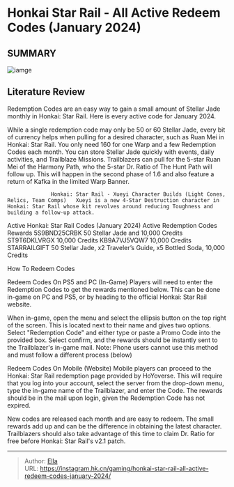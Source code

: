 # Honkai Star Rail - All Active Redeem Codes (January 2024)


## SUMMARY 

![iamge](https://static1.srcdn.com/wordpress/wp-content/uploads/2024/01/honkai-star-rail-all-active-redeem-codes-january-2024.jpg)

## Literature Review

Redemption Codes are an easy way to gain a small amount of Stellar Jade monthly in Honkai: Star Rail. Here is every active code for January 2024.





While a single redemption code may only be 50 or 60 Stellar Jade, every bit of currency helps when pulling for a desired character, such as Ruan Mei in Honkai: Star Rail. You only need 160 for one Warp and a few Redemption Codes each month. You can store Stellar Jade quickly with events, daily activities, and Trailblaze Missions. Trailblazers can pull for the 5-star Ruan Mei of the Harmony Path, who the 5-star Dr. Ratio of The Hunt Path will follow up. This will happen in the second phase of 1.6 and also feature a return of Kafka in the limited Warp Banner.




                  Honkai: Star Rail - Xueyi Character Builds (Light Cones, Relics, Team Comps)   Xueyi is a new 4-Star Destruction character in Honkai: Star Rail whose kit revolves around reducing Toughness and building a follow-up attack.   


 Active Honkai: Star Rail Codes (January 2024) 
 Active Redemption Codes  Rewards   5S9BND25CRBK  50 Stellar Jade and 10,000 Credits   ST9T6DKLVRGX  10,000 Credits   KB9A7VJ5VQW7  10,000 Credits   STARRAILGIFT  50 Stellar Jade, x2 Traveler’s Guide, x5 Bottled Soda, 10,000 Credits   





 How To Redeem Codes 
          

Redeem Codes On PS5 and PC (In-Game)
Players will need to enter the Redemption Codes to get the rewards mentioned below. This can be done in-game on PC and PS5, or by heading to the official Honkai: Star Rail website.




  When in-game, open the menu and select the ellipsis button on the top right of the screen. This is located next to their name and gives two options.   Select &#34;Redemption Code&#34; and either type or paste a Promo Code into the provided box.   Select confirm, and the rewards should be instantly sent to the Trailblazer&#39;s in-game mail.   Note: Phone users cannot use this method and must follow a different process (below)  

Redeem Codes On Mobile (Website)
Mobile players can proceed to the Honkai: Star Rail redemption page provided by HoYoverse. This will require that you log into your account, select the server from the drop-down menu, type the in-game name of the Trailblazer, and enter the Code. The rewards should be in the mail upon login, given the Redemption Code has not expired.

New codes are released each month and are easy to redeem. The small rewards add up and can be the difference in obtaining the latest character. Trailblazers should also take advantage of this time to claim Dr. Ratio for free before Honkai: Star Rail&#39;s v2.1 patch.






---

> Author: [Ella](https://instagram.hk.cn/)  
> URL: https://instagram.hk.cn/gaming/honkai-star-rail-all-active-redeem-codes-january-2024/  

